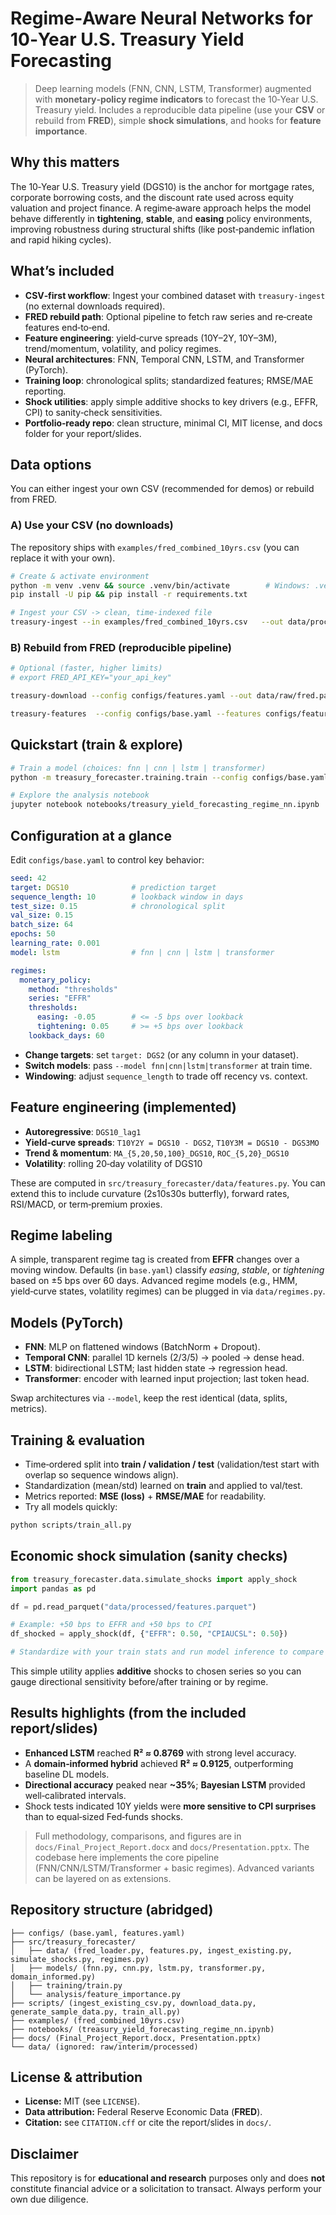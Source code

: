 
# Regime‑Aware Neural Networks for 10‑Year U.S. Treasury Yield Forecasting

> Deep learning models (FNN, CNN, LSTM, Transformer) augmented with **monetary‑policy regime indicators** to forecast the 10‑Year U.S. Treasury yield. Includes a reproducible data pipeline (use your **CSV** or rebuild from **FRED**), simple **shock simulations**, and hooks for **feature importance**.


## Why this matters

The 10‑Year U.S. Treasury yield (DGS10) is the anchor for mortgage rates, corporate borrowing costs, and the discount rate used across equity valuation and project finance. A regime‑aware approach helps the model behave differently in **tightening**, **stable**, and **easing** policy environments, improving robustness during structural shifts (like post‑pandemic inflation and rapid hiking cycles).


## What’s included

- **CSV‑first workflow**: Ingest your combined dataset with `treasury-ingest` (no external downloads required).
- **FRED rebuild path**: Optional pipeline to fetch raw series and re‑create features end‑to‑end.
- **Feature engineering**: yield‑curve spreads (10Y–2Y, 10Y–3M), trend/momentum, volatility, and policy regimes.
- **Neural architectures**: FNN, Temporal CNN, LSTM, and Transformer (PyTorch).
- **Training loop**: chronological splits; standardized features; RMSE/MAE reporting.
- **Shock utilities**: apply simple additive shocks to key drivers (e.g., EFFR, CPI) to sanity‑check sensitivities.
- **Portfolio‑ready repo**: clean structure, minimal CI, MIT license, and docs folder for your report/slides.


## Data options

You can either ingest your own CSV (recommended for demos) or rebuild from FRED.

### A) Use your CSV (no downloads)
The repository ships with `examples/fred_combined_10yrs.csv` (you can replace it with your own).

```bash
# Create & activate environment
python -m venv .venv && source .venv/bin/activate        # Windows: .venv\Scripts\activate
pip install -U pip && pip install -r requirements.txt

# Ingest your CSV -> clean, time-indexed file
treasury-ingest --in examples/fred_combined_10yrs.csv   --out data/processed/features.parquet --date-col DATE
```

### B) Rebuild from FRED (reproducible pipeline)
```bash
# Optional (faster, higher limits)
# export FRED_API_KEY="your_api_key"

treasury-download --config configs/features.yaml --out data/raw/fred.parquet

treasury-features  --config configs/base.yaml --features configs/features.yaml   --in data/raw/fred.parquet --out data/processed/features.parquet
```


## Quickstart (train & explore)

```bash
# Train a model (choices: fnn | cnn | lstm | transformer)
python -m treasury_forecaster.training.train --config configs/base.yaml   --data data/processed/features.parquet --model lstm

# Explore the analysis notebook
jupyter notebook notebooks/treasury_yield_forecasting_regime_nn.ipynb
```


## Configuration at a glance

Edit `configs/base.yaml` to control key behavior:

```yaml
seed: 42
target: DGS10              # prediction target
sequence_length: 10        # lookback window in days
test_size: 0.15            # chronological split
val_size: 0.15
batch_size: 64
epochs: 50
learning_rate: 0.001
model: lstm                # fnn | cnn | lstm | transformer

regimes:
  monetary_policy:
    method: "thresholds"
    series: "EFFR"
    thresholds:
      easing: -0.05        # <= -5 bps over lookback
      tightening: 0.05     # >= +5 bps over lookback
    lookback_days: 60
```

- **Change targets**: set `target: DGS2` (or any column in your dataset).  
- **Switch models**: pass `--model fnn|cnn|lstm|transformer` at train time.  
- **Windowing**: adjust `sequence_length` to trade off recency vs. context.


## Feature engineering (implemented)

- **Autoregressive**: `DGS10_lag1`  
- **Yield‑curve spreads**: `T10Y2Y = DGS10 - DGS2`, `T10Y3M = DGS10 - DGS3MO`  
- **Trend & momentum**: `MA_{5,20,50,100}_DGS10`, `ROC_{5,20}_DGS10`  
- **Volatility**: rolling 20‑day volatility of DGS10  

These are computed in `src/treasury_forecaster/data/features.py`. You can extend this to include curvature (2s10s30s butterfly), forward rates, RSI/MACD, or term‑premium proxies.


## Regime labeling

A simple, transparent regime tag is created from **EFFR** changes over a moving window. Defaults (in `base.yaml`) classify *easing*, *stable*, or *tightening* based on ±5 bps over 60 days. Advanced regime models (e.g., HMM, yield‑curve states, volatility regimes) can be plugged in via `data/regimes.py`.


## Models (PyTorch)

- **FNN**: MLP on flattened windows (BatchNorm + Dropout).  
- **Temporal CNN**: parallel 1D kernels (2/3/5) → pooled → dense head.  
- **LSTM**: bidirectional LSTM; last hidden state → regression head.  
- **Transformer**: encoder with learned input projection; last token head.  

Swap architectures via `--model`, keep the rest identical (data, splits, metrics).


## Training & evaluation

- Time‑ordered split into **train / validation / test** (validation/test start with overlap so sequence windows align).  
- Standardization (mean/std) learned on **train** and applied to val/test.  
- Metrics reported: **MSE (loss)** + **RMSE/MAE** for readability.  
- Try all models quickly:

```bash
python scripts/train_all.py
```


## Economic shock simulation (sanity checks)

```python
from treasury_forecaster.data.simulate_shocks import apply_shock
import pandas as pd

df = pd.read_parquet("data/processed/features.parquet")

# Example: +50 bps to EFFR and +50 bps to CPI
df_shocked = apply_shock(df, {"EFFR": 0.50, "CPIAUCSL": 0.50})

# Standardize with your train stats and run model inference to compare deltas
```

This simple utility applies **additive** shocks to chosen series so you can gauge directional sensitivity before/after training or by regime.


## Results highlights (from the included report/slides)

- **Enhanced LSTM** reached **R² ≈ 0.8769** with strong level accuracy.  
- A **domain‑informed hybrid** achieved **R² ≈ 0.9125**, outperforming baseline DL models.  
- **Directional accuracy** peaked near **~35%**; **Bayesian LSTM** provided well‑calibrated intervals.  
- Shock tests indicated 10Y yields were **more sensitive to CPI surprises** than to equal‑sized Fed‑funds shocks.  

> Full methodology, comparisons, and figures are in `docs/Final_Project_Report.docx` and `docs/Presentation.pptx`.
> The codebase here implements the core pipeline (FNN/CNN/LSTM/Transformer + basic regimes). Advanced variants can be layered on as extensions.


## Repository structure (abridged)

```
├── configs/ (base.yaml, features.yaml)
├── src/treasury_forecaster/
│   ├── data/ (fred_loader.py, features.py, ingest_existing.py, simulate_shocks.py, regimes.py)
│   ├── models/ (fnn.py, cnn.py, lstm.py, transformer.py, domain_informed.py)
│   ├── training/train.py
│   └── analysis/feature_importance.py
├── scripts/ (ingest_existing_csv.py, download_data.py, generate_sample_data.py, train_all.py)
├── examples/ (fred_combined_10yrs.csv)
├── notebooks/ (treasury_yield_forecasting_regime_nn.ipynb)
├── docs/ (Final_Project_Report.docx, Presentation.pptx)
└── data/ (ignored: raw/interim/processed)
```


## License & attribution

- **License:** MIT (see `LICENSE`).  
- **Data attribution:** Federal Reserve Economic Data (**FRED**).  
- **Citation:** see `CITATION.cff` or cite the report/slides in `docs/`.


## Disclaimer

This repository is for **educational and research** purposes only and does **not** constitute financial advice or a solicitation to transact. Always perform your own due diligence.
